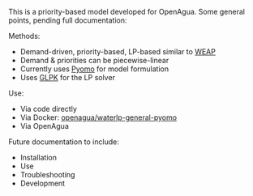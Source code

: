 This is a priority-based model developed for OpenAgua. Some general points, pending full documentation:

Methods:
* Demand-driven, priority-based, LP-based similar to [WEAP](http://www.weap21.org)
* Demand & priorities can be piecewise-linear
* Currently uses [Pyomo](http://www.pyomo.org/) for model formulation
* Uses [GLPK](https://www.gnu.org/software/glpk/) for the LP solver

Use:
* Via code directly
* Via Docker: [openagua/waterlp-general-pyomo](https://hub.docker.com/r/openagua/waterlp-general-pyomo/)
* Via OpenAgua

Future documentation to include:
* Installation
* Use
* Troubleshooting
* Development
